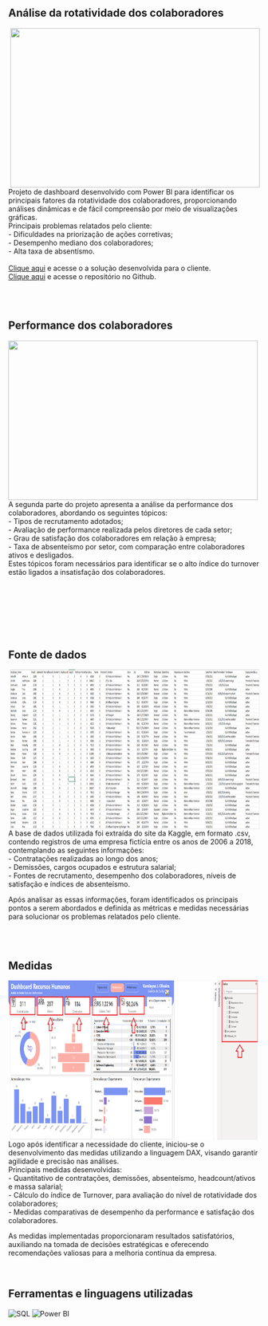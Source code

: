 ## Análise da rotatividade dos colaboradores
<img align="right" width="500" height="320" src="https://github.com/user-attachments/assets/26cf9e94-b4a0-4bb4-adda-5a7469fa00a6">
Projeto de dashboard desenvolvido com Power BI para identificar os principais fatores da rotatividade dos colaboradores, proporcionando análises dinâmicas e de fácil compreensão por meio de visualizações gráficas.<br>
Principais problemas relatados pelo cliente:<br>
- Dificuldades na priorização de ações corretivas;<br>
- Desempenho mediano dos colaboradores;<br>
- Alta taxa de absentísmo.<br>
<br>
<a href="" target="_blank">Clique aqui</a> e acesse o a solução desenvolvida para o cliente.
<br>
<a href="https://github.com/KarolayneJOliveira/Portfolio_RH" target="_blank">Clique aqui</a> e acesse o repositório no Github.

<br><br>

## Performance dos colaboradores
<img align="left" width="500" height="320" src="https://github.com/user-attachments/assets/cb50205f-adb9-48d8-953f-16fb777b13bc">
A segunda parte do projeto apresenta a análise da performance dos colaboradores, abordando os seguintes tópicos:<br>
- Tipos de recrutamento adotados;<br>
- Avaliação de performance realizada pelos diretores de cada setor;<br>
- Grau de satisfação dos colaboradores em relação à empresa;<br>
- Taxa de absenteísmo por setor, com comparação entre colaboradores ativos e desligados.<br> 
Estes tópicos foram necessários para identificar se o alto índice do turnover estão ligados a insatisfação dos colaboradores.

<br><br><br><br><br><br>

## Fonte de dados 
<img align="right" width="500" height="320" src="https://github.com/KarolayneJOliveira/Portfolio_RH/blob/main/Design/Base%20de%20dados%20Excel.png?raw=true">
A base de dados utilizada foi extraída do site da Kaggle, em formato .csv, contendo registros de uma empresa fictícia entre os anos de 2006 a 2018, contemplando as seguintes informações:<br>
- Contratações realizadas ao longo dos anos;<br>
- Demissões, cargos ocupados e estrutura salarial;<br>
- Fontes de recrutamento, desempenho dos colaboradores, níveis de satisfação e índices de absenteísmo.<br>

Após analisar as essas informações, foram identificados os principais pontos a serem abordados e definida as métricas e medidas necessárias para solucionar os problemas relatados pelo cliente. 

<br><br>

## Medidas
<img align="left" width="500" height="320" src="https://github.com/KarolayneJOliveira/Portfolio_RH/blob/main/Design/Medidas.png?raw=true">
Logo após identificar a necessidade do cliente, iniciou-se o desenvolvimento das medidas utilizando a linguagem DAX, visando garantir agilidade e precisão nas análises.<br>
Principais medidas desenvolvidas:<br>
 - Quantitativo de contratações, demissões, absenteísmo, headcount/ativos e massa salarial;<br>
 - Cálculo do índice de Turnover, para avaliação do nível de rotatividade dos colaboradores;<br>
 - Medidas comparativas de desempenho da performance e satisfação dos colaboradores.<br>
 
As medidas implementadas proporcionaram resultados satisfatórios, auxiliando na tomada de decisões estratégicas e oferecendo recomendações valiosas para a melhoria contínua da empresa.

<br>

## Ferramentas e linguagens utilizadas
<div style="display: inline_block">
    <img align="center" alt="SQL" height="40" width="40" src="https://github.com/KarolayneJOliveira/Portfolio/blob/main/linguagens/sql.png?raw=true">
    <img align="center" alt="Power BI" height="40" width="40" src="https://github.com/KarolayneJOliveira/Portfolio/blob/main/linguagens/power%20bi.png?raw=true">
</div>
